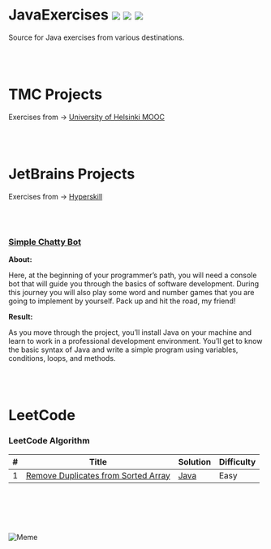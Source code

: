# JavaExercises ![](https://img.shields.io/badge/Java-Practice-orange) ![](https://awesome.re/badge.svg) ![](https://img.shields.io/github/commit-activity/m/omix12/javaexercises)


Source for Java exercises from various destinations.

<br></br>

# TMC Projects 

Exercises from -> [University of Helsinki MOOC](https://java-programming.mooc.fi)

<br></br>

# JetBrains Projects 

Exercises from -> [Hyperskill](https://hyperskill.org)

<br></br>

### [Simple Chatty Bot](https://github.com/omix12/JavaExercises/tree/master/JetBrains%20Academy%20Projects/Simple%20Chatty%20Bot)

**About:**

Here, at the beginning of your programmer’s path, you will need a console bot that will guide you through the basics of software development. During this journey you will also play some word and number games that you are going to implement by yourself. Pack up and hit the road, my friend!

**Result:** 

As you move through the project, you’ll install Java on your machine and learn to work in a professional development environment. You’ll get to know the basic syntax of Java and write a simple program using variables, conditions, loops, and methods.

<br></br>

LeetCode
========

### LeetCode Algorithm

| # | Title | Solution | Difficulty |
|---| ----- | -------- | ---------- |
|1|[Remove Duplicates from Sorted Array](https://leetcode.com/problems/remove-duplicates-from-sorted-array/) | [Java](./LeetCode/RemoveDuplicatesFromSortedArray.java)|Easy|

<br></br>
<br></br>

![Meme](https://external-preview.redd.it/StjZQvHK1ae7n_vmSi9zLrTHwHtw-RpKIqEHpi80yJc.jpg?auto=webp&s=ae2485fb94343f513083b8a042bdfcabd524ec3e)

